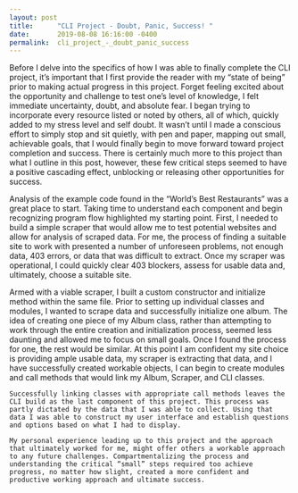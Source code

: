 ```yaml
---
layout: post
title:      "CLI Project - Doubt, Panic, Success! "
date:       2019-08-08 16:16:00 -0400
permalink:  cli_project_-_doubt_panic_success
---
```


Before I delve into the specifics of how I was able to finally complete the CLI project, it’s important that I first provide the reader with my “state of being” prior to making actual progress in this project. Forget feeling excited about the opportunity and challenge to test one’s level of knowledge, I felt immediate uncertainty, doubt, and absolute fear. I began trying to incorporate every resource listed or noted by others, all of which, quickly added to my stress level and self doubt.  It wasn’t until I made a conscious effort to simply stop and sit quietly, with pen and paper, mapping out small, achievable goals, that I would finally begin to move forward toward project completion and success. There is certainly much more to this project than what I outline in this post, however, these few critical steps seemed to have a positive cascading effect, unblocking or releasing other opportunities for success. 

Analysis of the example code found in the “World’s Best Restaurants” was a great place to start. Taking time to understand each component and begin recognizing program flow highlighted my starting point.  First, I needed to build a simple scraper that would allow me to test potential websites and allow for analysis of scraped data. For me, the process of finding a suitable site to work with presented a number of unforeseen problems, not enough data, 403 errors, or data that was difficult to extract. Once my scraper was operational, I could quickly clear 403 blockers, assess for usable data and, ultimately, choose a suitable site. 

Armed with a viable scraper, I built a custom constructor and initialize method within the same file. Prior to setting up individual classes and modules, I wanted to scrape data and successfully initialize one album.  The idea of creating one piece of my Album class, rather than attempting to work through the entire creation and initialization process, seemed less daunting and allowed me to focus on small goals. Once I found the process for one, the rest would be similar. At this point I am confident my site choice is providing ample usable data, my scraper is extracting that data, and I have successfully created workable objects, I can begin to create modules and call methods that would link my Album, Scraper, and CLI classes.

	Successfully linking classes with appropriate call methods leaves the CLI build as the last component of this project. This process was partly dictated by the data that I was able to collect. Using that data I was able to construct my user interface and establish questions and options based on what I had to display. 

	My personal experience leading up to this project and the approach that ultimately worked for me, might offer others a workable approach to any future challenges. Compartmentalizing the process and understanding the critical “small” steps required too achieve progress, no matter how slight, created a more confident and productive working approach and ultimate success.
	


